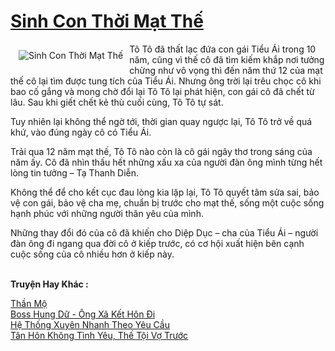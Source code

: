 <a href="https://utruyen.com/sinh-con-thoi-mat-the/16893/" title="Sinh Con Thời Mạt Thế"><h1>Sinh Con Thời Mạt Thế</h1></a><div style="display:table"><img align="right" style="float: left; padding: 10px;" src="https://utruyen.com/images/story/200x260/sinh-con-thoi-mat-the.jpg" alt="Sinh Con Thời Mạt Thế">Tô Tô đã thất lạc đứa con gái Tiểu Ái trong 10 năm, cũng vì thế cô đã tìm kiếm khắp nơi tưởng chừng như vô vọng thì đến năm thứ 12 của mạt thế cô lại tìm được tung tích của Tiểu Ái. Nhưng ông trời lại trêu chọc cô khi bao cố gắng và mong chờ đổi lại Tô Tô lại phát hiện, con gái cô đã chết từ lâu. Sau khi giết chết kẻ thù cuối cùng, Tô Tô tự sát.<p></p>Tuy nhiên lại không thể ngờ tới, thời gian quay ngược lại, Tô Tô trở về quá khứ, vào đúng ngày cô có Tiểu Ái.<p></p>Trải qua 12 năm mạt thế, Tô Tô nào còn là cô gái ngây thơ trong sáng của năm ấy. Cô đã nhìn thấu hết những xấu xa của người đàn ông mình từng hết lòng tin tưởng – Tạ Thanh Diễn.<p></p>Không thể để cho kết cục đau lòng kia lặp lại, Tô Tô quyết tâm sửa sai, bảo vệ con gái, bảo vệ cha mẹ, chuẩn bị trước cho mạt thế, sống một cuộc sống hạnh phúc với những người thân yêu của mình.<p></p>Những thay đổi đó của cô đã khiến cho Diệp Dục – cha của Tiểu Ái – người đàn ông đi ngang qua đời cô ở kiếp trước, có cơ hội xuất hiện bên cạnh cuộc sống của cô nhiều hơn ở kiếp này.</div><p><br><b>Truyện Hay Khác :</b></p><a href="https://utruyen.com/than-mo/5952/" alt="Thần Mộ">Thần Mộ</a><br/><a href="https://truyenhot2019.blogspot.com/2019/12/boss-hung-du-ong-xa-ket-hon-di.html" alt="Boss Hung Dữ - Ông Xã Kết Hôn Đi">Boss Hung Dữ - Ông Xã Kết Hôn Đi</a><br/><a href="https://github.com/quanluxury/truyenhot/tree/master/truyenhay/17561/" alt="Hệ Thống Xuyên Nhanh Theo Yêu Cầu">Hệ Thống Xuyên Nhanh Theo Yêu Cầu</a><br/><a href="https://github.com/quanluxury/truyenhot/tree/master/truyenhay/16132/" alt="Tân Hôn Không Tình Yêu, Thế Tội Vợ Trước">Tân Hôn Không Tình Yêu, Thế Tội Vợ Trước</a><br/>